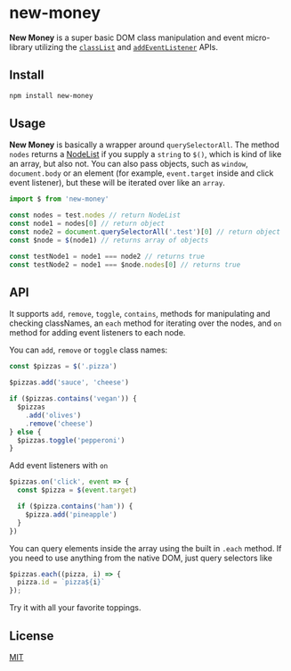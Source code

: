 # new-money

**New Money** is a super basic DOM class manipulation and event micro-library utilizing the [`classList`](https://developer.mozilla.org/en-US/docs/Web/API/Element/classList) and [`addEventListener`](https://developer.mozilla.org/en-US/docs/Web/API/EventTarget/addEventListener) APIs.

## Install
```sh
npm install new-money
```

## Usage
**New Money** is basically a wrapper around `querySelectorAll`. The method `nodes` returns a [NodeList](https://developer.mozilla.org/en-US/docs/Web/API/NodeList) if you supply a `string` to `$()`, which is kind of like an array, but also not. You can also pass objects, such as `window`, `document.body` or an element (for example, `event.target` inside and click event listener), but these will be iterated over like an `array`.

```js
import $ from 'new-money'

const nodes = test.nodes // return NodeList
const node1 = nodes[0] // return object
const node2 = document.querySelectorAll('.test')[0] // return object
const $node = $(node1) // returns array of objects

const testNode1 = node1 === node2 // returns true
const testNode2 = node1 === $node.nodes[0] // returns true
```

## API
It supports `add`, `remove`, `toggle`, `contains`, methods for manipulating and checking classNames, an `each` method for iterating over the nodes, and `on` method for adding event listeners to each node.

You can `add`, `remove` or `toggle` class names:
```js
const $pizzas = $('.pizza')

$pizzas.add('sauce', 'cheese')

if ($pizzas.contains('vegan')) {
  $pizzas
    .add('olives')
    .remove('cheese')
} else {
  $pizzas.toggle('pepperoni')
}
```

Add event listeners with `on`

```js
$pizzas.on('click', event => {
  const $pizza = $(event.target)

  if ($pizza.contains('ham')) {
    $pizza.add('pineapple')
  }
})
```

You can query elements inside the array using the built in `.each` method. If you need to use anything from the native DOM, just query selectors like

```js
$pizzas.each((pizza, i) => {
  pizza.id = `pizza${i}`
});
```

Try it with all your favorite toppings.

## License
[MIT](https://github.com/bitmap/new-money/blob/master/LICENSE)

